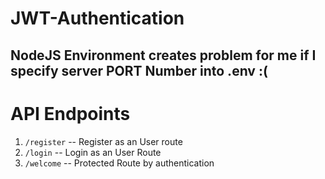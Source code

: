 # JWT-Authentication
## NodeJS Environment creates problem for me if I specify server PORT Number into .env :(

# API Endpoints
1. `/register`    -- Register as an User route
2. `/login`       -- Login as an User Route
3. `/welcome`     -- Protected Route by authentication

